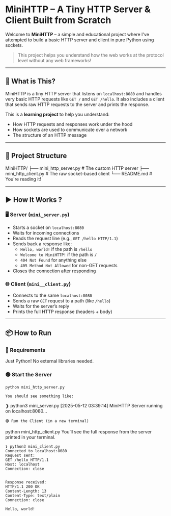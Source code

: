 # MiniHTTP – A Tiny HTTP Server & Client Built from Scratch

Welcome to **MiniHTTP** – a simple and educational project where I've attempted to build a basic HTTP server and client in pure Python using sockets.

> This project helps you understand how the web works at the protocol level without any web frameworks!

---

## 🔧 What is This?

MiniHTTP is a tiny HTTP server that listens on `localhost:8080` and handles very basic HTTP requests like `GET /` and `GET /hello`. It also includes a client that sends raw HTTP requests to the server and prints the response.

This is a **learning project** to help you understand:

- How HTTP requests and responses work under the hood
- How sockets are used to communicate over a network
- The structure of an HTTP message

---

## 📁 Project Structure

MiniHTTP/
├── mini_http_server.py # The custom HTTP server
├── mini_http_client.py # The raw socket-based client
└── README.md # You're reading it!


---

## ▶️ How It Works \?

### 🖥️ Server (`mini_server.py`)

- Starts a socket on `localhost:8080`
- Waits for incoming connections
- Reads the request line (e.g., `GET /hello HTTP/1.1`)
- Sends back a response like:
  - `Hello, world!` if the path is `/hello`
  - `Welcome to MiniHTTP!` if the path is `/`
  - `404 Not Found` for anything else
  - `405 Method Not Allowed` for non-GET requests
- Closes the connection after responding

### 🌐 Client (`mini__client.py`)

- Connects to the same `localhost:8080`
- Sends a raw `GET` request to a path (like `/hello`)
- Waits for the server’s reply
- Prints the full HTTP response (headers + body)

---

## 📦 How to Run

### 🐍 Requirements
Just Python! No external libraries needed.

### 🟢 Start the Server

```
python mini_http_server.py

You should see something like:
```
❯ python3 mini_server.py
[2025-05-12 03:39:14] MiniHTTP Server running on localhost:8080...
```
🟣 Run the Client (in a new terminal)
```
python mini_http_client.py
You’ll see the full response from the server printed in your terminal.
```
❯ python3 mini_client.py
Connected to localhost:8080
Request sent:
GET /hello HTTP/1.1
Host: localhost
Connection: close


Response received:
HTTP/1.1 200 OK
Content-Length: 13
Content-Type: text/plain
Connection: close

Hello, world!

